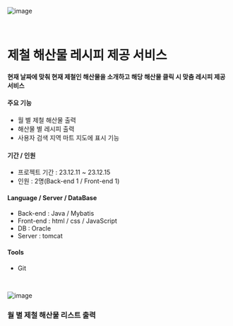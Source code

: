 ![image](https://github.com/jangjunhyu/yokJangE/assets/120622212/72f23f33-ff82-4ffa-8eb6-e42bacc6615d)

<br>

# 제철 해산물 레시피 제공 서비스

#### 현재 날짜에 맞춰 현재 제철인 해산물을 소개하고 해당 해산물 클릭 시 맞춤 레시피 제공 서비스

#### 주요 기능
- 월 별 제철 해산물 출력
- 해산물 별 레시피 출력
- 사용자 검색 지역 마트 지도에 표시 기능

#### 기간 / 인원
- 프로젝트 기간 : 23.12.11 ~ 23.12.15
- 인원 : 2명(Back-end 1 / Front-end 1)

#### Language / Server / DataBase
- Back-end : Java / Mybatis
- Front-end : html / css / JavaScript
- DB : Oracle
- Server : tomcat

#### Tools
- Git

<br>

![image](https://github.com/jangjunhyu/yokJangE/assets/120622212/0ae29fe2-2354-44c3-8909-5b0e2cc6785a)


### 월 별 제철 해산물 리스트 출력

